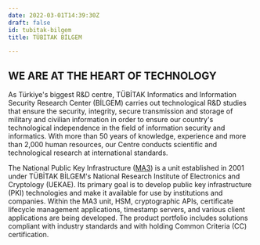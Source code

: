 ```yaml
---
date: 2022-03-01T14:39:30Z
draft: false
id: tubitak-bilgem
title: TÜBİTAK BİLGEM

---
```


## WE ARE AT THE HEART OF TECHNOLOGY

As Türkiye's biggest R&D centre, TÜBİTAK Informatics and Information Security Research Center (BİLGEM) carries out technological R&D studies that ensure the security, integrity, secure transmission and storage of military and civilian information in order to ensure our country's technological independence in the field of information security and informatics. With more than 50 years of knowledge, experience and more than 2,000 human resources, our Centre conducts scientific and technological research at international standards.

The National Public Key Infrastructure ([MA3](https://bilgem.tubitak.gov.tr/en/public-key-infrastructure)) is a unit established in 2001 under TÜBİTAK BİLGEM's National Research Institute of Electronics and Cryptology (UEKAE). Its primary goal is to develop public key infrastructure (PKI) technologies and make it available for use by institutions and companies. Within the MA3 unit, HSM, cryptographic APIs, certificate lifecycle management applications, timestamp servers, and various client applications are being developed. The product portfolio includes solutions compliant with industry standards and with holding Common Criteria (CC) certification.
